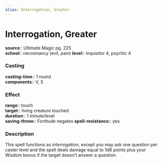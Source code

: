 ```yaml
---
alias: Interrogation, Greater
---
```


# Interrogation, Greater 

**source**:: Ultimate Magic pg. 225  
**school**:: necromancy (evil, pain)
**level**:: inquisitor 4, psychic 4

### Casting 

**casting-time**:: 1 round  
**components**:: V, S

### Effect 

**range**:: touch  
**target**:: living creature touched  
**duration**:: 1 minute/level  
**saving-throw**:: Fortitude negates
**spell-resistance**:: yes

### Description 

This spell functions as *interrogation*, except you may ask one question per caster level and the spell deals damage equal to 1d8 points plus your Wisdom bonus if the target doesn’t answer a question.
